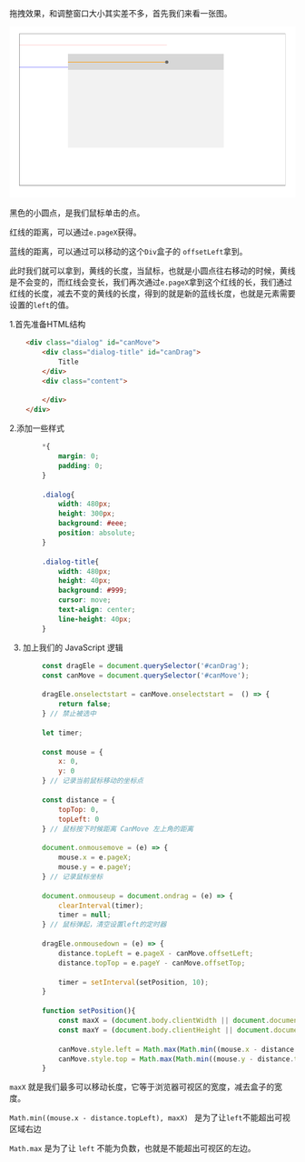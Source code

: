 拖拽效果，和调整窗口大小其实差不多，首先我们来看一张图。

![](./img/fa30e35a5d1d7dfe210a.png)

黑色的小圆点，是我们鼠标单击的点。

红线的距离，可以通过`e.pageX`获得。

蓝线的距离，可以通过可以移动的这个`Div`盒子的 `offsetLeft`拿到。

此时我们就可以拿到，黄线的长度，当鼠标，也就是小圆点往右移动的时候，黄线是不会变的，而红线会变长，我们再次通过`e.pageX`拿到这个红线的长，我们通过红线的长度，减去不变的黄线的长度，得到的就是新的蓝线长度，也就是元素需要设置的`left`的值。

1.首先准备HTML结构

```html
    <div class="dialog" id="canMove">
        <div class="dialog-title" id="canDrag">
            Title
        </div>
        <div class="content">

        </div>
    </div>
```

2.添加一些样式

```css
        *{
            margin: 0;
            padding: 0;
        }

        .dialog{
            width: 480px;
            height: 300px;
            background: #eee;
            position: absolute;
        }

        .dialog-title{
            width: 480px;
            height: 40px;
            background: #999;
            cursor: move;
            text-align: center;
            line-height: 40px;
        }
```

3. 加上我们的 JavaScript 逻辑

```js
        const dragEle = document.querySelector('#canDrag');
        const canMove = document.querySelector('#canMove');

        dragEle.onselectstart = canMove.onselectstart =  () => {
            return false;
        } // 禁止被选中

        let timer;

        const mouse = {
            x: 0,
            y: 0
        } // 记录当前鼠标移动的坐标点

        const distance = {
            topTop: 0,
            topLeft: 0
        } // 鼠标按下时候距离 CanMove 左上角的距离

        document.onmousemove = (e) => {
            mouse.x = e.pageX;
            mouse.y = e.pageY;
        } // 记录鼠标坐标

        document.onmouseup = document.ondrag = (e) => {
            clearInterval(timer);
            timer = null;
        } // 鼠标弹起，清空设置left的定时器

        dragEle.onmousedown = (e) => {
            distance.topLeft = e.pageX - canMove.offsetLeft;
            distance.topTop = e.pageY - canMove.offsetTop;

            timer = setInterval(setPosition, 10);
        }

        function setPosition(){
            const maxX = (document.body.clientWidth || document.documentElement.clientWidth) - canMove.offsetWidth;
            const maxY = (document.body.clientHeight || document.documentElement.clientHeight) - canMove.offsetHeight;

            canMove.style.left = Math.max(Math.min((mouse.x - distance.topLeft), maxX), 0) + 'px';
            canMove.style.top = Math.max(Math.min((mouse.y - distance.topTop), maxY), 0) + 'px';
        }
```

`maxX` 就是我们最多可以移动长度，它等于浏览器可视区的宽度，减去盒子的宽度。

`Math.min((mouse.x - distance.topLeft), maxX) ` 是为了让`left`不能超出可视区域右边

`Math.max` 是为了让 `left` 不能为负数，也就是不能超出可视区的左边。
